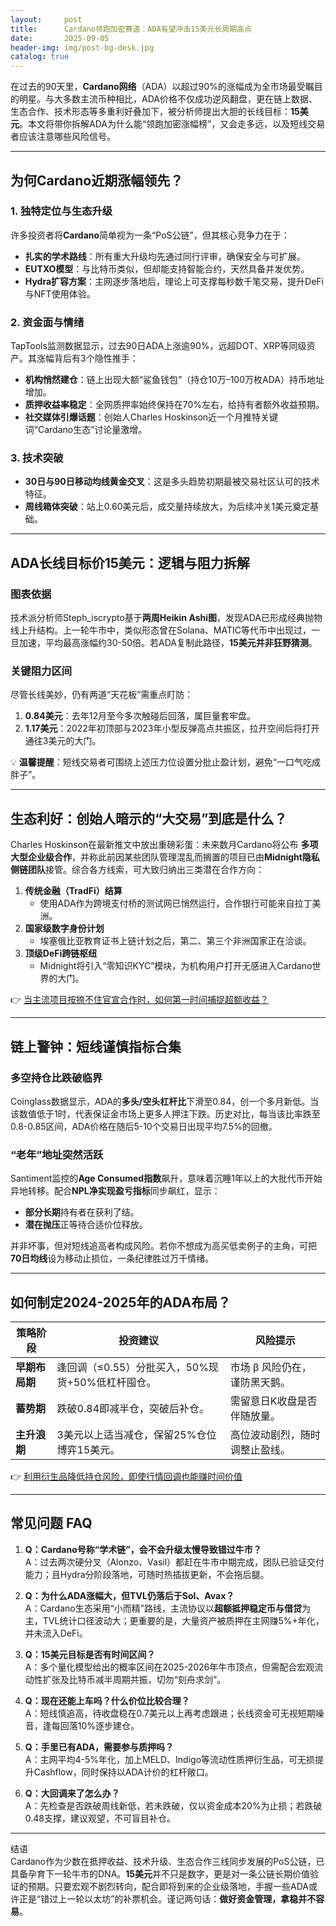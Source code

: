 ```yaml
---
layout:     post
title:      Cardano领跑加密赛道：ADA有望冲击15美元长周期高点
date:       2025-09-05
header-img: img/post-bg-desk.jpg
catalog: true
---
```


在过去的90天里，**Cardano网络**（ADA）以超过90%的涨幅成为全市场最受瞩目的明星。与大多数主流币种相比，ADA价格不仅成功逆风翻盘，更在链上数据、生态合作、技术形态等多重利好叠加下，被分析师提出大胆的长线目标：**15美元**。本文将带你拆解ADA为什么能“领跑加密涨幅榜”，又会走多远，以及短线交易者应该注意哪些风险信号。

---

## 为何Cardano近期涨幅领先？

### 1. 独特定位与生态升级
许多投资者将**Cardano**简单视为一条“PoS公链”，但其核心竞争力在于：
- **扎实的学术路线**：所有重大升级均先通过同行评审，确保安全与可扩展。
- **EUTXO模型**：与比特币类似，但却能支持智能合约，天然具备并发优势。
- **Hydra扩容方案**：主网逐步落地后，理论上可支撑每秒数千笔交易，提升DeFi与NFT使用体验。

### 2. 资金面与情绪
TapTools监测数据显示，过去90日ADA上涨逾90%，远超DOT、XRP等同级资产。其涨幅背后有3个隐性推手：
- **机构悄然建仓**：链上出现大额“鲨鱼钱包”（持仓10万–100万枚ADA）持币地址增加。
- **质押收益率稳定**：全网质押率始终保持在70%左右，给持有者额外收益预期。
- **社交媒体引爆话题**：创始人Charles Hoskinson近一个月推特关键词“Cardano生态”讨论量激增。

### 3. 技术突破
- **30日与90日移动均线黄金交叉**：这是多头趋势初期最被交易社区认可的技术特征。
- **周线箱体突破**：站上0.60美元后，成交量持续放大，为后续冲关1美元奠定基础。

---

## ADA长线目标价15美元：逻辑与阻力拆解

### 图表依据
技术派分析师Steph\_iscrypto基于**两周Heikin Ashi图**，发现ADA已形成经典抛物线上升结构。上一轮牛市中，类似形态曾在Solana、MATIC等代币中出现过，一旦加速，平均最高涨幅约30-50倍。若ADA复制此路径，**15美元并非狂野猜测**。

### 关键阻力区间
尽管长线美妙，仍有两道“天花板”需重点盯防：
1. **0.84美元**：去年12月至今多次触碰后回落，属巨量套牢盘。
2. **1.17美元**：2022年初顶部与2023年小型反弹高点共振区，拉开空间后将打开通往3美元的大门。

💡 **温馨提醒**：短线交易者可围绕上述压力位设置分批止盈计划，避免“一口气吃成胖子”。

---

## 生态利好：创始人暗示的“大交易”到底是什么？

Charles Hoskinson在最新推文中放出重磅彩蛋：未来数月Cardano将公布 **多项大型企业级合作**，并称此前因某些团队管理混乱而搁置的项目已由**Midnight隐私侧链团队**接管。综合各方线索，可大致归纳出三类潜在合作方向：

1. **传统金融（TradFi）结算**
   - 使用ADA作为跨境支付桥的测试网已悄然运行，合作银行可能来自拉丁美洲。
2. **国家级数字身份计划**
   - 埃塞俄比亚教育证书上链计划之后，第二、第三个非洲国家正在洽谈。
3. **顶级DeFi跨链枢纽**
   - Midnight将引入“零知识KYC”模块，为机构用户打开无感进入Cardano世界的大门。

👉 [当主流项目按捺不住官宣合作时，如何第一时间捕捉超额收益？](https://okxdog.com/)

---

## 链上警钟：短线谨慎指标合集

### 多空持仓比跌破临界
Coinglass数据显示，ADA的**多头/空头杠杆比**下滑至0.84，创一个多月新低。当该数值低于1时，代表保证金市场上更多人押注下跌。历史对比，每当该比率跌至0.8-0.85区间，ADA价格在随后5-10个交易日出现平均7.5%的回撤。

### “老年”地址突然活跃
Santiment监控的**Age Consumed指数**飙升，意味着沉睡1年以上的大批代币开始异地转移。配合**NPL净实现盈亏指标**同步飙红，显示：
- **部分长期**持有者在获利了结。
- **潜在抛压**正等待合适价位释放。

并非坏事，但对短线追高者构成风险。若你不想成为高买低卖例子的主角，可把 **70日均线**设为移动止损位，一条纪律胜过万千情绪。

---

## 如何制定2024-2025年的ADA布局？

| 策略阶段 | 投资建议 | 风险提示 |
| --- | --- | --- |
| **早期布局期** | 逢回调（≤0.55）分批买入，50%现货+50%低杠杆囤仓。 | 市场 β 风险仍在，谨防黑天鹅。 |
| **蓄势期** | 跌破0.84即减半仓，突破后补仓。 | 需留意日K收盘是否伴随放量。 |
| **主升浪期** | 3美元以上适当减仓，保留25%仓位博弈15美元。 | 高位波动剧烈，随时调整止盈线。 |

👉 [利用衍生品降低持仓风险，即使行情回调也能赚时间价值](https://okxdog.com/)

---

## 常见问题 FAQ

1. **Q：Cardano号称“学术链”，会不会升级太慢导致错过牛市？**  
   A：过去两次硬分叉（Alonzo、Vasil）都赶在牛市中期完成，团队已验证交付能力；且Hydra分阶段落地，可随时热插拔更新，不会拖后腿。

2. **Q：为什么ADA涨幅大，但TVL仍落后于Sol、Avax？**  
   A：Cardano生态采用“小而精”路线，主流协议以**超额抵押稳定币与借贷**为主，TVL统计口径波动大；更重要的是，大量资产被质押在主网赚5%+年化，并未流入DeFi。

3. **Q：15美元目标是否有时间区间？**  
   A：多个量化模型给出的概率区间在2025-2026年牛市顶点，但需配合宏观流动性扩张及比特币减半周期共振，切勿“刻舟求剑”。

4. **Q：现在还能上车吗？什么价位比较合理？**  
   A：短线慎追高，待收盘稳在0.7美元以上再考虑跟进；长线资金可无视短期噪音，逢每回落10%逐步建仓。

5. **Q：手里已有ADA，需要参与质押吗？**  
   A：主网平均4-5%年化，加上MELD、Indigo等流动性质押衍生品，可无损提升Cashflow，同时保持以ADA计价的杠杆敞口。

6. **Q：大回调来了怎么办？**  
   A：先检查是否跌破周线新低，若未跌破，仅以资金成本20%为止损；若跌破0.48支撑，建议观望，不可盲目补仓。

---

结语  
Cardano作为少数在抵押收益、技术升级、生态合作三线同步发展的PoS公链，已具备孕育下一轮牛市的DNA。**15美元**并不只是数字，更是对一条公链长期价值验证的预期。只要宏观不剧烈转向，配合即将到来的企业级落地，手握一些ADA或许正是“错过上一轮以太坊”的补票机会。谨记两句话：**做好资金管理，拿稳并不容易**。